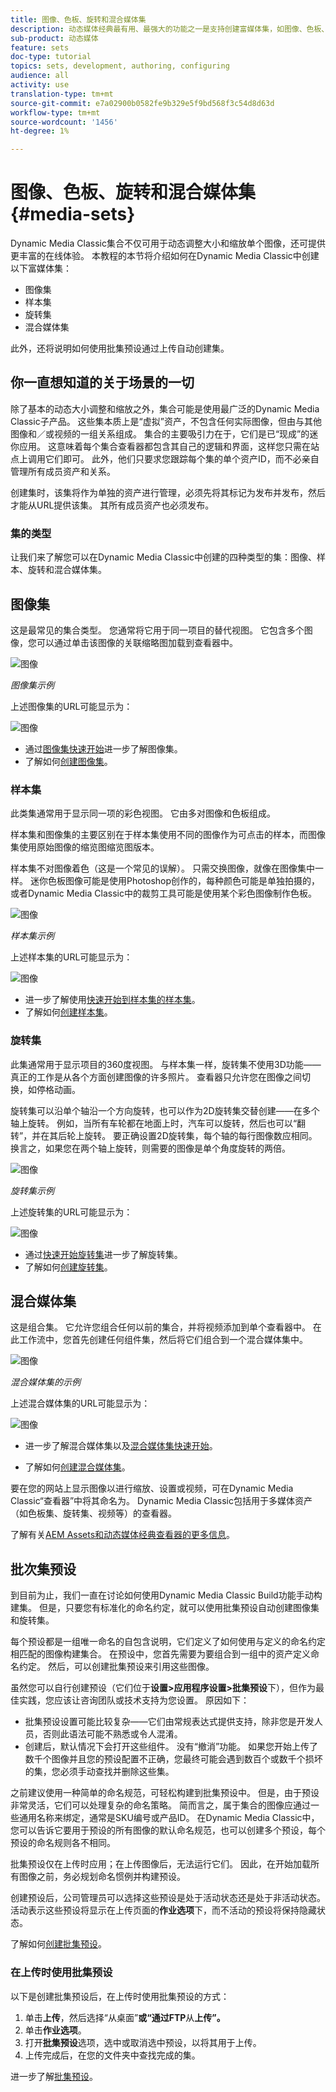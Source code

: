 ```yaml
---
title: 图像、色板、旋转和混合媒体集
description: 动态媒体经典最有用、最强大的功能之一是支持创建富媒体集，如图像、色板、旋转和混合媒体集。 了解每个富媒体集是什么以及如何在Dynamic Media Classic中创建每种类型。 然后进一步了解批量集预设，它可以在上传时自动创建富媒体集。
sub-product: 动态媒体
feature: sets
doc-type: tutorial
topics: sets, development, authoring, configuring
audience: all
activity: use
translation-type: tm+mt
source-git-commit: e7a02900b0582fe9b329e5f9bd568f3c54d8d63d
workflow-type: tm+mt
source-wordcount: '1456'
ht-degree: 1%

---
```



# 图像、色板、旋转和混合媒体集{#media-sets}

Dynamic Media Classic集合不仅可用于动态调整大小和缩放单个图像，还可提供更丰富的在线体验。 本教程的本节将介绍如何在Dynamic Media Classic中创建以下富媒体集：

- 图像集
- 样本集
- 旋转集
- 混合媒体集

此外，还将说明如何使用批集预设通过上传自动创建集。

## 你一直想知道的关于场景的一切

除了基本的动态大小调整和缩放之外，集合可能是使用最广泛的Dynamic Media Classic子产品。 这些集本质上是“虚拟”资产，不包含任何实际图像，但由与其他图像和／或视频的一组关系组成。 集合的主要吸引力在于，它们是已“现成”的迷你应用。 这意味着每个集合查看器都包含其自己的逻辑和界面，这样您只需在站点上调用它们即可。 此外，他们只要求您跟踪每个集的单个资产ID，而不必亲自管理所有成员资产和关系。

创建集时，该集将作为单独的资产进行管理，必须先将其标记为发布并发布，然后才能从URL提供该集。 其所有成员资产也必须发布。

### 集的类型

让我们来了解您可以在Dynamic Media Classic中创建的四种类型的集：图像、样本、旋转和混合媒体集。

## 图像集

这是最常见的集合类型。 您通常将它用于同一项目的替代视图。 它包含多个图像，您可以通过单击该图像的关联缩略图加载到查看器中。

![图像](assets/media-sets/image-set-1.jpg)

_图像集示例_

上述图像集的URL可能显示为：

![图像](assets/media-sets/image-set-url-1.png)

- 通过[图像集快速开始](https://docs.adobe.com/content/help/en/dynamic-media-classic/using/image-sets/quick-start-image-sets.html)进一步了解图像集。
- 了解如何[创建图像集](https://docs.adobe.com/content/help/en/dynamic-media-classic/using/image-sets/creating-image-set.html#creating-an-image-set)。

### 样本集

此类集通常用于显示同一项的彩色视图。 它由多对图像和色板组成。

样本集和图像集的主要区别在于样本集使用不同的图像作为可点击的样本，而图像集使用原始图像的缩览图缩览图版本。

样本集不对图像着色（这是一个常见的误解）。 只需交换图像，就像在图像集中一样。 迷你色板图像可能是使用Photoshop创作的，每种颜色可能是单独拍摄的，或者Dynamic Media Classic中的裁剪工具可能是使用某个彩色图像制作色板。

![图像](assets/media-sets/image-set-2.jpg)

_样本集示例_

上述样本集的URL可能显示为：

![图像](assets/media-sets/image-set_url.png)

- 进一步了解使用[快速开始到样本集的样本集](https://docs.adobe.com/content/help/en/dynamic-media-classic/using/swatch-sets/quick-start-swatch-sets.html)。
- 了解如何[创建样本集](https://docs.adobe.com/content/help/en/dynamic-media-classic/using/swatch-sets/creating-swatch-set.html#creating-a-swatch-set)。

### 旋转集

此集通常用于显示项目的360度视图。 与样本集一样，旋转集不使用3D功能——真正的工作是从各个方面创建图像的许多照片。 查看器只允许您在图像之间切换，如停格动画。

旋转集可以沿单个轴沿一个方向旋转，也可以作为2D旋转集交替创建——在多个轴上旋转。 例如，当所有车轮都在地面上时，汽车可以旋转，然后也可以“翻转”，并在其后轮上旋转。 要正确设置2D旋转集，每个轴的每行图像数应相同。 换言之，如果您在两个轴上旋转，则需要的图像是单个角度旋转的两倍。

![图像](assets/media-sets/image-set-3.png)

_旋转集示例_

上述旋转集的URL可能显示为：

![图像](assets/media-sets/spin-set.png)

- 通过[快速开始旋转集](https://docs.adobe.com/content/help/en/dynamic-media-classic/using/spin-sets/quick-start-spin-sets.html)进一步了解旋转集。
- 了解如何[创建旋转集](https://docs.adobe.com/content/help/en/dynamic-media-classic/using/spin-sets/creating-spin-set.html#creating-a-spin-set)。

## 混合媒体集

这是组合集。 它允许您组合任何以前的集合，并将视频添加到单个查看器中。 在此工作流中，您首先创建任何组件集，然后将它们组合到一个混合媒体集中。

![图像](assets/media-sets/image-set-4.png)

_混合媒体集的示例_

上述混合媒体集的URL可能显示为：

![图像](assets/media-sets/image-set-url-1.png)

- 进一步了解混合媒体集以及[混合媒体集快速开始](https://docs.adobe.com/content/help/en/dynamic-media-classic/using/mixed-media-sets/quick-start-mixed-media-sets.html)。

- 了解如何[创建混合媒体集](https://docs.adobe.com/content/help/en/dynamic-media-classic/using/mixed-media-sets/creating-mixed-media-set.html#creating-a-mixed-media-set)。

要在您的网站上显示图像以进行缩放、设置或视频，可在Dynamic Media Classic“查看器”中将其命名为。 Dynamic Media Classic包括用于多媒体资产（如色板集、旋转集、视频等）的查看器。

了解有关[AEM Assets和动态媒体经典查看器的更多信息](https://docs.adobe.com/content/help/en/dynamic-media-developer-resources/library/viewers-aem-assets-dmc/c-html5-s7-aem-asset-viewers.html)。

## 批次集预设

到目前为止，我们一直在讨论如何使用Dynamic Media Classic Build功能手动构建集。 但是，只要您有标准化的命名约定，就可以使用批集预设自动创建图像集和旋转集。

每个预设都是一组唯一命名的自包含说明，它们定义了如何使用与定义的命名约定相匹配的图像构建集合。 在预设中，您首先需要为要组合到一组中的资产定义命名约定。 然后，可以创建批集预设来引用这些图像。

虽然您可以自行创建预设（它们位于&#x200B;**设置>应用程序设置>批集预设**&#x200B;下），但作为最佳实践，您应该让咨询团队或技术支持为您设置。 原因如下：

- 批集预设设置可能比较复杂——它们由常规表达式提供支持，除非您是开发人员，否则此语法可能不熟悉或令人混淆。
- 创建后，默认情况下会打开这些组件。 没有“撤消”功能。 如果您开始上传了数千个图像并且您的预设配置不正确，您最终可能会遇到数百个或数千个损坏的集，您必须手动查找并删除这些集。

之前建议使用一种简单的命名规范，可轻松构建到批集预设中。 但是，由于预设非常灵活，它们可以处理复杂的命名策略。 简而言之，属于集合的图像应通过一些通用名称来绑定，通常是SKU编号或产品ID。 在Dynamic Media Classic中，您可以告诉它要用于预设的所有图像的默认命名规范，也可以创建多个预设，每个预设的命名规则各不相同。

批集预设仅在上传时应用；在上传图像后，无法运行它们。 因此，在开始加载所有图像之前，务必规划命名惯例并构建预设。

创建预设后，公司管理员可以选择这些预设是处于活动状态还是处于非活动状态。 活动表示这些预设将显示在上传页面的&#x200B;**作业选项**&#x200B;下，而不活动的预设将保持隐藏状态。

了解如何[创建批集预设](https://docs.adobe.com/content/help/en/dynamic-media-classic/using/setup/application-setup.html#creating-a-batch-set-preset)。

### 在上传时使用批集预设

以下是创建批集预设后，在上传时使用批集预设的方式：

1. 单击&#x200B;**上传**，然后选择“从桌面”**或“通过FTP**&#x200B;从&#x200B;**上传”。**
2. 单击&#x200B;**作业选项**。
3. 打开&#x200B;**批集预设**&#x200B;选项，选中或取消选中预设，以将其用于上传。
4. 上传完成后，在您的文件夹中查找完成的集。

进一步了解[批集预设](https://docs.adobe.com/content/help/en/dynamic-media-classic/using/setup/application-setup.html#batch-set-presets)。
